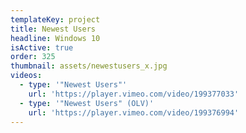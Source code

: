 ```yaml
---
templateKey: project
title: Newest Users
headline: Windows 10
isActive: true
order: 325
thumbnail: assets/newestusers_x.jpg
videos:
  - type: '"Newest Users"'
    url: 'https://player.vimeo.com/video/199377033'
  - type: '"Newest Users" (OLV)'
    url: 'https://player.vimeo.com/video/199376994'
---
```

